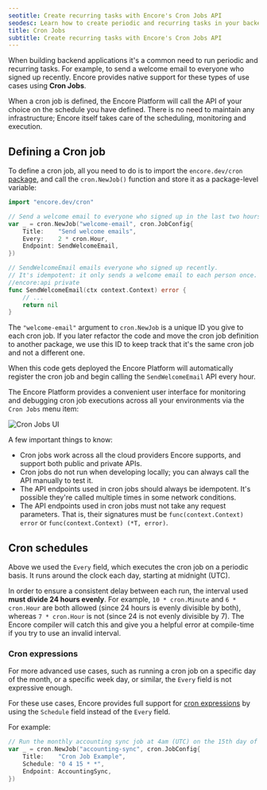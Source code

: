 ```yaml
---
seotitle: Create recurring tasks with Encore's Cron Jobs API
seodesc: Learn how to create periodic and recurring tasks in your backend application using Encore's Cron Jobs API.
title: Cron Jobs
subtitle: Create recurring tasks with Encore's Cron Jobs API
---
```


When building backend applications it's a common need to run periodic and recurring tasks.
For example, to send a welcome email to everyone who signed up recently.
Encore provides native support for these types of use cases using **Cron Jobs**.

When a cron job is defined, the Encore Platform will call the API of your choice on the schedule you have defined.
There is no need to maintain any infrastructure; Encore itself takes care of the scheduling, monitoring and execution.

## Defining a Cron job

To define a cron job, all you need to do is to import the `encore.dev/cron` [package](https://pkg.go.dev/encore.dev/cron),
and call the `cron.NewJob()` function and store it as a package-level variable:

```go
import "encore.dev/cron"

// Send a welcome email to everyone who signed up in the last two hours.
var _ = cron.NewJob("welcome-email", cron.JobConfig{
	Title:    "Send welcome emails",
	Every:    2 * cron.Hour,
	Endpoint: SendWelcomeEmail,
})

// SendWelcomeEmail emails everyone who signed up recently.
// It's idempotent: it only sends a welcome email to each person once.
//encore:api private
func SendWelcomeEmail(ctx context.Context) error {
	// ...
	return nil
}
```

The `"welcome-email"` argument to `cron.NewJob` is a unique ID you give to each cron job.
If you later refactor the code and move the cron job definition to another package,
we use this ID to keep track that it's the same cron job and not a different one.

When this code gets deployed the Encore Platform will automatically register the cron job
and begin calling the `SendWelcomeEmail` API every hour.

The Encore Platform provides a convenient user interface for monitoring and debugging
cron job executions across all your environments via the `Cron Jobs` menu item:

![Cron Jobs UI](/assets/docs/cron.png)

A few important things to know:

- Cron jobs work across all the cloud providers Encore supports, and support both public and private APIs.
- Cron jobs do not run when developing locally; you can always call the API manually to test it.
- The API endpoints used in cron jobs should always be idempotent. It's possible they're called multiple times in some network conditions.
- The API endpoints used in cron jobs must not take any request parameters. That is, their signatures must be `func(context.Context) error` or `func(context.Context) (*T, error)`.

## Cron schedules

Above we used the `Every` field, which executes the cron job on a periodic basis.
It runs around the clock each day, starting at midnight (UTC).

In order to ensure a consistent delay between each run, the interval used **must divide 24 hours evenly**.
For example, `10 * cron.Minute` and `6 * cron.Hour` are both allowed (since 24 hours is evenly divisible by both),
whereas `7 * cron.Hour` is not (since 24 is not evenly divisible by 7).
The Encore compiler will catch this and give you a helpful error at compile-time if you try to use an invalid interval.

### Cron expressions

For more advanced use cases, such as running a cron job on a specific day of the month, or a specific week day, or similar,
the `Every` field is not expressive enough.

For these use cases, Encore provides full support for [cron expressions](https://en.wikipedia.org/wiki/Cron) by using the `Schedule` field
instead of the `Every` field.

For example:

```go
// Run the monthly accounting sync job at 4am (UTC) on the 15th day of each month.
var _ = cron.NewJob("accounting-sync", cron.JobConfig{
	Title:    "Cron Job Example",
	Schedule: "0 4 15 * *",
	Endpoint: AccountingSync,
})
```
